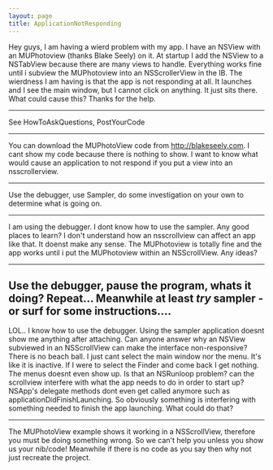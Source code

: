 ```yaml
---
layout: page
title: ApplicationNotResponding
---
```


Hey guys,
I am having a wierd problem with my app. I have an NSView with an MUPhotoview (thanks Blake Seely) on it. At startup I add the NSView to a NSTabView because there are many views to handle. Everything works fine until i subview the MUPhotoview into an NSScrollerView in the IB. The wierdness I am having is that the app is not responding at all. It launches and I see the main window, but I cannot click on anything. It just sits there. What could cause this? Thanks for the help.

----

See HowToAskQuestions, PostYourCode

----

You can download the MUPhotoView code from http://blakeseely.com. I cant show my code because there is nothing to show. I want to know what would cause an application to not respond if you put a view into an nsscrollerview.

----
Use the debugger, use Sampler, do some investigation on your own to determine what is going on.

----
I am using the debugger. I dont know how to use the sampler. Any good places to learn? I don't understand how an nsscrollview can affect an app like that. It doenst make any sense. The MUPhotoview is totally fine and the app works until i put the MUPhotoview within an NSScrollView. Any ideas?

----
Use the debugger, pause the program, whats it doing? Repeat... Meanwhile at least _try_ sampler - or surf for some instructions.... 
----
LOL.. I know how to use the debugger. Using the sampler application doesnt show me anything after attaching. Can anyone answer why an NSView subviewed in an NSScrollView can make the interface non-responsive? There is no beach ball. I just cant select the main window nor the menu. It's like it is inactive. If I were to select the Finder and come back I get nothing. The menus doesnt even show up. Is that an NSRunloop problem? can the scrollview interfere with what the app needs to do in order to start up? NSApp's delegate methods dont even get called anymore such as applicationDidFinishLaunching. So obviously something is interfering with something needed to finish the app launching. What could do that?

----
The MUPhotoView example shows it working in a NSScrollView, therefore you must be doing something wrong.  So we can't help you unless you show us your nib/code! Meanwhile if there is no code as you say then why not just recreate the project.

